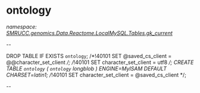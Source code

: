 ﻿# ontology
_namespace: [SMRUCC.genomics.Data.Reactome.LocalMySQL.Tables.gk_current](./index.md)_

--
 
 DROP TABLE IF EXISTS `ontology`;
 /*!40101 SET @saved_cs_client = @@character_set_client */;
 /*!40101 SET character_set_client = utf8 */;
 CREATE TABLE `ontology` (
 `ontology` longblob
 ) ENGINE=MyISAM DEFAULT CHARSET=latin1;
 /*!40101 SET character_set_client = @saved_cs_client */;
 
 --




